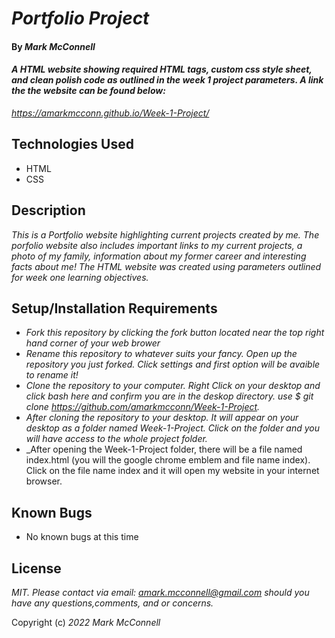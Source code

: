 # _Portfolio Project_
#### By _**Mark McConnell**_
#### _A HTML website showing required HTML tags, custom css style sheet, and clean polish code as outlined in the week 1 project parameters. A link the the website can be found below:_
_https://amarkmcconn.github.io/Week-1-Project/_
## Technologies Used
* HTML
* CSS

## Description
_This is a Portfolio website highlighting current projects created by me. The porfolio website also includes important links to my current projects, a photo of my family, information about my former career and interesting facts about me! The HTML website was created using parameters outlined for week one learning objectives._
## Setup/Installation Requirements
* _Fork this repository by clicking the fork button located near the top right hand corner of your web brower_
* _Rename this repository to whatever suits your fancy. Open up the repository you just forked. Click settings and first option will be avaible to rename it!_
* _Clone the repository to your computer. Right Click on your desktop and click bash here and confirm you are in the deskop directory. use $ git clone https://github.com/amarkmcconn/Week-1-Project._
* _After cloning the repository to your desktop. It will appear on your desktop as a folder named Week-1-Project. Click on the folder and you will have access to the whole project folder._
* _After opening the Week-1-Project folder, there will be a file named index.html (you will the google chrome emblem and file name index). Click on the file name index and it will open my website in your internet browser. 

   
## Known Bugs

* No known bugs at this time


## License

_MIT. Please contact via email: amark.mcconnell@gmail.com should you have any questions,comments, and or concerns._


Copyright (c) _2022_ _Mark McConnell_

